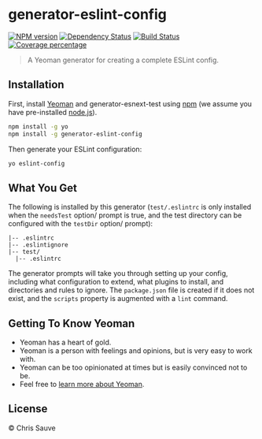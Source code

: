 # generator-eslint-config

[![NPM version][npm-image]][npm-url] [![Dependency Status][daviddm-image]][daviddm-url] [![Build Status][travis-image]][travis-url] [![Coverage percentage][coveralls-image]][coveralls-url]

> A Yeoman generator for creating a complete ESLint config.

## Installation

First, install [Yeoman](http://yeoman.io) and generator-esnext-test using [npm](https://www.npmjs.com/) (we assume you have pre-installed [node.js](https://nodejs.org/)).

```bash
npm install -g yo
npm install -g generator-eslint-config
```

Then generate your ESLint configuration:

```bash
yo eslint-config
```

## What You Get

The following is installed by this generator (`test/.eslintrc` is only installed when the `needsTest` option/ prompt is true, and the test directory can be configured with the `testDir` option/ prompt):

```
|-- .eslintrc
|-- .eslintignore
|-- test/
  |-- .eslintrc
```

The generator prompts will take you through setting up your config, including what configuration to extend, what plugins to install, and directories and rules to ignore. The `package.json` file is created if it does not exist, and the `scripts` property is augmented with a `lint` command.

## Getting To Know Yeoman

 * Yeoman has a heart of gold.
 * Yeoman is a person with feelings and opinions, but is very easy to work with.
 * Yeoman can be too opinionated at times but is easily convinced not to be.
 * Feel free to [learn more about Yeoman](http://yeoman.io/).

## License

 © Chris Sauve

[npm-image]: https://badge.fury.io/js/generator-eslint-config.svg
[npm-url]: https://npmjs.org/package/generator-eslint-config

[daviddm-image]: https://david-dm.org/lemonmade/generator-eslint-config.svg?theme=shields.io
[daviddm-url]: https://david-dm.org/lemonmade/generator-eslint-config

[travis-image]: https://travis-ci.org/lemonmade/generator-eslint-config.svg?branch=master
[travis-url]: https://travis-ci.org/lemonmade/generator-eslint-config

[coveralls-image]: https://coveralls.io/repos/lemonmade/generator-eslint-config/badge.svg
[coveralls-url]: https://coveralls.io/r/lemonmade/generator-eslint-config
